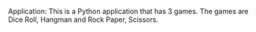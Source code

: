 Application:
This is a Python application that has 3 games. The games are Dice Roll, Hangman and Rock Paper, Scissors.
